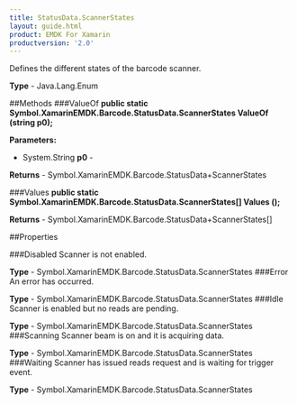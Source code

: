 ```yaml
---
title: StatusData.ScannerStates
layout: guide.html
product: EMDK For Xamarin
productversion: '2.0'
---
```

Defines the different states of the barcode scanner.

**Type** - Java.Lang.Enum

##Methods
###ValueOf
**public static Symbol.XamarinEMDK.Barcode.StatusData.ScannerStates ValueOf (string p0);**


        

**Parameters:** 

* System.String **p0** - 
        

**Returns** - Symbol.XamarinEMDK.Barcode.StatusData+ScannerStates

###Values
**public static Symbol.XamarinEMDK.Barcode.StatusData.ScannerStates[] Values ();**


        


**Returns** - Symbol.XamarinEMDK.Barcode.StatusData+ScannerStates[]

##Properties

###Disabled
Scanner is not enabled.

**Type** - Symbol.XamarinEMDK.Barcode.StatusData.ScannerStates
###Error
An error has occurred.

**Type** - Symbol.XamarinEMDK.Barcode.StatusData.ScannerStates
###Idle
Scanner is enabled but no reads are pending.

**Type** - Symbol.XamarinEMDK.Barcode.StatusData.ScannerStates
###Scanning
Scanner beam is on and it is acquiring data.

**Type** - Symbol.XamarinEMDK.Barcode.StatusData.ScannerStates
###Waiting
Scanner has issued reads request and is waiting for trigger event.

**Type** - Symbol.XamarinEMDK.Barcode.StatusData.ScannerStates














